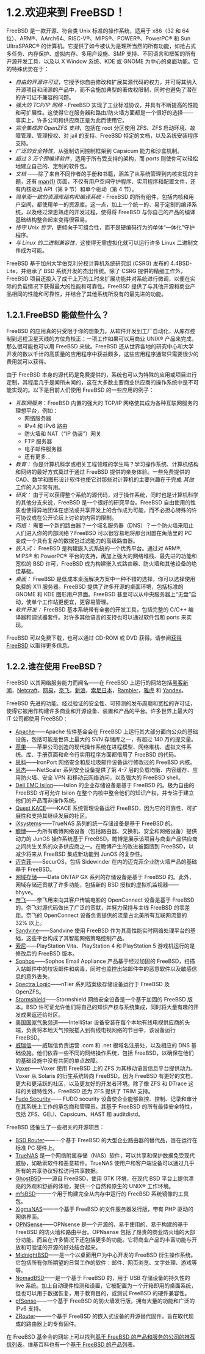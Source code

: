# 1.2.欢迎来到 FreeBSD！

FreeBSD 是一款开源、符合类 Unix 标准的操作系统，适用于 x86（32 和 64 位）、ARM®、AArch64、RISC-V®、MIPS®、POWER®、PowerPC® 和 Sun UltraSPARC® 的计算机。它提供了如今被认为是理所当然的所有功能，如抢占式多任务、内存保护、虚拟内存、多用户设施、SMP 支持、不同语言和框架的所有开源开发工具，以及以 X Window 系统、KDE 或 GNOME 为中心的桌面功能。它的特殊优势在于：

* _自由的开源许可证_，它授予你自由修改和扩展其源代码的权力，并可将其纳入开源项目和闭源的产品中，而不会施加典型的著佐权限制，同时也避免了潜在的许可证不兼容的问题。
* _强大的 TCP/IP 网络_ - FreeBSD 实现了工业标准协议，并具有不断提高的性能和可扩展性。这使得它在服务器和路由/防火墙方面都是一个很好的选择——事实上，许多公司和供应商正是为此而使用它。
* _完全集成的 OpenZFS 支持_，包括在 root 分区使用 ZFS、ZFS 启动环境、故障管理、管理授权、对 jail 的支持、FreeBSD 特定的文档，以及系统安装程序支持。
* _广泛的安全特性_，从强制访问控制框架到 Capsicum 能力和沙盒机制。
* _超过 3 万个预编译软件_，适用于所有受支持的架构，而 ports 则使你可以轻松地建立自己的、定制的软件包。
* _文档_ ——除了来自不同作者的手册和书籍，涵盖了从系统管理到内核实现的主题，还有 [man(1)](https://www.freebsd.org/cgi/man.cgi?query=man\&sektion=1\&format=html) 页面，不仅有用户空间守护程序、实用程序和配置文件，还有内核驱动 API（第 9 节）和单个驱动（第 4 节）。
* _简单而一致的资源库结构和编译系统_ - FreeBSD 的所有组件，包括内核和用户空间，都使用单一的资源库。这一点，加上一个统一的、易于定制的编译系统，以及经过深思熟虑的开发过程，使得将 FreeBSD 与你自己的产品的编译基础结构整合起来变得很容易。
* _恪守 Unix 哲学_，更倾向于可组合性，而不是硬编码行为的单体“一体化”守护程序。
* _与 Linux 的二进制兼容性_，这使得无需虚拟化就可以运行许多 Linux 二进制文件成为可能。

FreeBSD 基于加州大学伯克利分校计算机系统研究组 (CSRG) 发布的 4.4BSD-Lite，并继承了 BSD 系统开发的杰出传统。除了 CSRG 提供的精细工作外，FreeBSD 项目还投入了成千上万的工时来扩展功能并对系统进行微调，以便在实际的负载情况下获得最大的性能和可靠性。FreeBSD 提供了与其他开源和商业产品相同的性能和可靠性，并结合了其他系统所没有的最先进的功能。

## 1.2.1.FreeBSD 能做些什么？

FreeBSD 的应用真的只受限于你的想象力。从软件开发到工厂自动化，从库存控制到远程卫星天线的方位角校正；一项工作如果可以用商业 UNIX® 产品来完成，那么很可能也可以用 FreeBSD 来做。FreeBSD 还从世界各地的研究中心和大学开发的数以千计的高质量的应用程序中获益颇多，这些应用程序通常只需要很少的费用就可以获得。

由于 FreeBSD 本身的源代码是免费提供的，系统也可以为特殊的应用或项目进行定制，其程度几乎是闻所未闻的，这在大多数主要商业供应商的操作系统中是不可能实现的。以下是目前人们使用 FreeBSD 的一些应用的例子：

* _互联网服务_：FreeBSD 内置的强大的 TCP/IP 网络使其成为各种互联网服务的理想平台，例如：
  * 网络服务器
  * IPv4 和 IPv6 路由
  * 防火墙和 NAT（“IP 伪装”）网关
  * FTP 服务器
  * 电子邮件服务器
  * 还有更多...
* _教育：_ 你是计算机科学或相关工程领域的学生吗？学习操作系统、计算机结构和网络的最好方式莫过于通过 FreeBSD 提供的亲身体验。一些免费提供的 CAD、数学和图形设计软件也使它对那些对计算机的主要兴趣在于完成 _其他_ 工作的人非常有用。
* _研究：_ 由于可以获得整个系统的源代码，对于操作系统，同时也是计算机科学的其他分支来说，FreeBSD 是一个很好的研究平台。FreeBSD 自由使用的性质也使得异地团体在想法或共享开发上的合作成为可能，而不必担心特殊的许可协议或在公开论坛上讨论的内容的限制。
* _网络：_ 需要一个新的路由器？一个域名服务器（DNS）？一个防火墙来阻止人们进入你的内部网络？FreeBSD 可以很容易地将那台闲置在角落里的 PC 变成一个具有复杂的数据包过滤能力的高级路由器。
* _嵌入式：_ FreeBSD 是构建嵌入式系统的一个优秀平台。通过对 ARM®, MIPS® 和 PowerPC® 平台的支持，再加上强大的网络堆栈、最先进的功能和宽松的 BSD 许可，FreeBSD 成为构建嵌入式路由器、防火墙和其他设备的绝佳基础。
* _桌面：_ FreeBSD 是低成本桌面解决方案中一种不错的选择，你可以选择使用免费的 X11 服务器。FreeBSD 提供了许多开源的桌面环境，包括标准的 GNOME 和 KDE 图形用户界面。FreeBSD 甚至可以从中央服务器上“无盘”启动，使单个工作站更便宜，更容易管理。
* _软件开发：_ FreeBSD 基本系统带有全套的开发工具，包括完整的 C/C++ 编译器和调试器套件。对许多其他语言的支持也可以通过软件包和 ports 来实现。

FreeBSD 可以免费下载，也可以通过 CD-ROM 或 DVD 获得。请参阅[获得 FreeBSD](https://docs.freebsd.org/en/books/handbook/mirrors/index.html#mirrors) 以取得更多信息。

## 1.2.2.谁在使用 FreeBSD？

FreeBSD 以其网络服务能力而闻名——在 FreeBSD 上运行的网站包括[黑客新闻](https://news.ycombinator.com/)，[Netcraft](http://www.netcraft.com/)，[网易](http://www.163.com/)，[奈飞](https://signup.netflix.com/openconnect)，[新浪](http://www.sina.com/)，[索尼日本](http://www.sony.co.jp/)，[Rambler](http://www.rambler.ru/)，[雅虎](http://www.yahoo.com/) 和 [Yandex](http://www.yandex.ru/)。

FreeBSD 先进的功能、经过验证的安全性、可预测的发布周期和宽松的许可证，使得它被用作构建许多商业和开源设备、装置和产品的平台。许多世界上最大的 IT 公司都使用 FreeBSD：

* [Apache](http://www.apache.org/)——Apache 软件基金会在 FreeBSD 上运行其大部分面向公众的基础设施，包括可能是世界上最大的 SVN 存储库之一，有超过 140 万的提交量。
* [苹果](https://www.apple.com/)——苹果公司创造的现代操作系统在进程模型、网络堆栈、虚拟文件系统、库、手册页面和命令行实用程序方面都借用了 FreeBSD 的代码。
* [思科](http://www.cisco.com/)——IronPort 网络安全和反垃圾邮件设备运行修改过的 FreeBSD 内核。
* [思杰](http://www.citrix.com/)——NetScaler 系列安全设备提供了第 4-7 层的负载均衡、内容缓存、应用防火墙、安全 VPN 和移动云网络访问，以及强大的 FreeBSD shell。
* [Dell EMC Isilon](https://www.emc.com/isilon)——Isilon 的企业存储设备是基于 FreeBSD 的。极为自由的 FreeBSD 许可允许 Isilon 在整个内核中整合他们的知识产权，并专注于建立他们的产品而非操作系统。
* [Quest KACE](http://www.quest.com/KACE)——KACE 系统管理设备运行 FreeBSD，因为它的可靠性、可扩展性和支持其继续发展的社区。
* [iXsystems](http://www.ixsystems.com/)——TrueNAS 系列的统一存储设备是基于 FreeBSD 的。
* [瞻博](http://www.juniper.net/)——为所有瞻博网络设备（包括路由器、交换机、安全和网络设备）提供动力的 JunOS 操作系统基于 FreeBSD。瞻博是展示该项目与商业产品供应商之间共生关系的众多供应商之一。在瞻博产生的改进被回馈到 FreeBSD，以减少将来从 FreeBSD 集成新功能到 JunOS 的复杂性。
* [迈克菲](http://www.mcafee.com/)——SecurOS，包括 Sidewinder 在内的迈克菲企业防火墙产品的基础基于 FreeBSD。
* [网域存储](http://www.netapp.com/)——Data ONTAP GX 系列的存储设备是基于 FreeBSD 的。此外，网域存储还贡献了许多功能，包括新的 BSD 授权的虚拟机监视器——bhyve。
* [奈飞](http://www.netflix.com/)——奈飞用来向其客户传输电影的 OpenConnect 设备是基于 FreeBSD 的。奈飞对源代码做出了广泛的贡献，并努力保持与主线 FreeBSD 的零差距。奈飞的 OpenConnect 设备负责提供的流量占北美所有互联网流量的 32% 以上。
* [Sandvine](http://www.sandvine.com/)——Sandvine 使用 FreeBSD 作为其高性能实时网络处理平台的基础，这些平台构成了其智能网络策略控制产品。
* [索尼](http://www.sony.com/)——PlayStation Vita、PlayStation 4 和 PlayStation 5 游戏机运行的是修改后的 FreeBSD 版本。
* [Sophos](http://www.sophos.com/)——Sophos Email Appliance 产品基于经过加固的 FreeBSD，扫描入站邮件中的垃圾邮件和病毒，同时也监控出站邮件中的恶意软件以及敏感信息的意外丢失。
* [Spectra Logic](http://www.spectralogic.com/)——nTier 系列档案级存储设备运行于 FreeBSD 及 OpenZFS。
* [Stormshield](http://www.spectralogic.com/)——Stormshield 网络安全设备是一个基于加固的 FreeBSD 版本。BSD 许可证允许他们将自己的知识产权与系统集成，同时将大量有趣的开发成果返还给社区。
* [美国国家气象频道](http://www.weather.com/)——IntelliStar 设备安装在每个本地有线电视供应商的头端，负责将本地天气预报插入到有线电视网络的节目中，该设备运行 FreeBSD。
* [威瑞信](http://www.verisign.com/)——威瑞信负责运营 .com 和 .net 根域名注册处，以及相应的 DNS 基础设施。他们依靠一些不同的网络操作系统，包括 FreeBSD，以确保在他们的基础设施中没有共同的单点故障。
* [Voxer](http://www.voxer.com/)——Voxer 使用 FreeBSD 上的 ZFS 为其移动语音信息平台提供动力。Voxer 从 Solaris 的衍生系统转向 FreeBSD，因为 FreeBSD 有更好的文档，更大和更活跃的社区，以及更友好的开发者环境。除了像 ZFS 和 DTrace 这样的关键特性外，FreeBSD 还为 ZFS 提供了 TRIM 支持。
* [Fudo Security](https://fudosecurity.com/en/)—— FUDO security 设备使企业能够监控、控制、记录和审计在其系统上工作的承包商和管理员。其基于 FreeBSD 的所有最佳安全特性，包括 ZFS、GELI、Capsicum、HAST 和 auditdistd。

FreeBSD 还催生了一些相关的开源项目：

* [BSD Router](http://bsdrp.net/)——一个基于 FreeBSD 的大型企业路由器的替代品，旨在运行在标准 PC 硬件上。
* [TrueNAS](https://www.truenas.com/) 是一个网络附属存储（NAS）软件，可以共享和保护数据免受现代威胁，如勒索软件和恶意软件。TrueNAS 使用户和客户端设备可以通过几乎所有的共享协议轻松访问共享数据。
* [GhostBSD](https://ghostbsd.org/)——源自 FreeBSD，使用 GTK 环境，在现代 BSD 平台上提供漂亮的外观和舒适的体验，提供一个自然和原生的 UNIX® 工作环境。
* [mfsBSD](http://mfsbsd.vx.sk/)——一个用于构建完全从内存中运行的 FreeBSD 系统镜像的工具包。
* [XigmaNAS](https://xigmanas.com/)——一个基于 FreeBSD 的文件服务器发行版，带有 PHP 驱动的网络界面。
* [OPNSense](http://www.opnsense.org/)——OPNsense 是一个开源的、易于使用的、易于构建的基于 FreeBSD 的防火墙和路由平台。OPNsense 包括了昂贵的商业防火墙的大部分功能，而且在许多情况下还包括更多的功能。它将商业产品的丰富功能与开放和可验证的开源的好处结合起来。
* [MidnightBSD](https://www.midnightbsd.org/)——是一个以桌面用户为中心开发的 FreeBSD 衍生操作系统。它包括所有你所期望的日常工作的软件：邮件、网页浏览、文字处理、游戏等等。
* [NomadBSD](https://www.nomadbsd.org/)——是一个基于 FreeBSD 的，用于 USB 存储设备的持久性的 live 系统。加上自动硬件检测和设置，它被配置为一个开箱即用的桌面系统，但也可以用于数据恢复，用于教育目的，或测试 FreeBSD 的硬件兼容性。
* [pfSense](http://www.pfsense.org/)——一个基于 FreeBSD 的防火墙发行版，拥有大量的功能和广泛的 IPv6 支持。
* [ZRouter](http://zrouter.org/)——一个基于 FreeBSD 的嵌入式设备的开源替代固件。旨在取代现成的路由器上的专有固件。

在 FreeBSD 基金会的网站上可以找到[基于 FreeBSD 的产品和服务的公司的推荐信列表](https://www.freebsdfoundation.org/about/testimonials/)。维基百科也有一个[基于 FreeBSD 的产品列表](https://en.wikipedia.org/wiki/List\_of\_products\_based\_on\_FreeBSD)。
